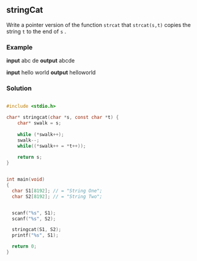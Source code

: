 ## stringCat

Write a pointer version of the function  `strcat`  that `strcat(s,t)`  copies the string  `t`  to the end of  `s`  .


### Example 

**input** 
abc de 
**output** 
abcde

**input** 
hello world 
**output** 
helloworld 


### Solution 

```c

#include <stdio.h>

char* stringcat(char *s, const char *t) { 
    char* swalk = s; 
    
    while (*swalk++); 
    swalk--;
    while((*swalk++ = *t++));
    
    return s;
}


int main(void)
{
  char S1[8192]; // = "String One";
  char S2[8192]; // = "String Two";


  scanf("%s", S1);
  scanf("%s", S2);

  stringcat(S1, S2);
  printf("%s", S1);

  return 0;
}

```
<!--stackedit_data:
eyJoaXN0b3J5IjpbLTE2NzI2NDI2MV19
-->